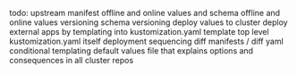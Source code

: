 todo:
upstream manifest offline and online
values and schema offline and online
values versioning
schema versioning
deploy values to cluster
deploy external apps by templating into kustomization.yaml
template top level kustomization.yaml itself
deployment sequencing
diff manifests / diff yaml
conditional templating
default values file that explains options and consequences in all cluster repos
